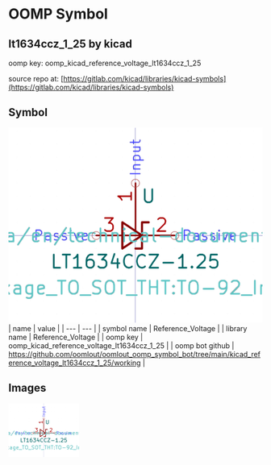 # OOMP Symbol  
## lt1634ccz_1_25  by kicad  
  
oomp key: oomp_kicad_reference_voltage_lt1634ccz_1_25  
  
source repo at: [https://gitlab.com/kicad/libraries/kicad-symbols](https://gitlab.com/kicad/libraries/kicad-symbols)  
## Symbol  
  
[![working.png](working_600.png)](working.png)  
| name | value | 
| --- | --- | 
| symbol name | Reference_Voltage | 
| library name | Reference_Voltage | 
| oomp key | oomp_kicad_reference_voltage_lt1634ccz_1_25 | 
| oomp bot github | https://github.com/oomlout/oomlout_oomp_symbol_bot/tree/main/kicad_reference_voltage_lt1634ccz_1_25/working | 
## Images  
  
[![working.png](working_140.png)](working.png)  

